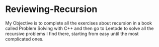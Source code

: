 # Reviewing-Recursion
My Objective is to complete all the exercises about recursion in a book called Problem Solving with C++ and then go to Leetode to solve all the recursive problems I find there, starting from easy until the most complicated ones.
